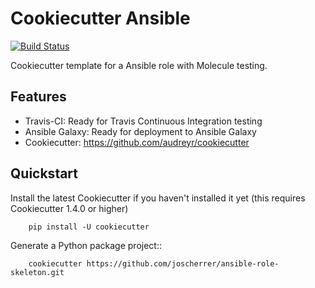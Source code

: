 # Cookiecutter Ansible

[![Build Status](https://travis-ci.com/joscherrer/ansible-role-skeleton.svg?branch=master)](https://travis-ci.com/joscherrer/ansible-role-skeleton)

Cookiecutter template for a Ansible role with Molecule testing.

## Features

* Travis-CI: Ready for Travis Continuous Integration testing
* Ansible Galaxy: Ready for deployment to Ansible Galaxy
* Cookiecutter: https://github.com/audreyr/cookiecutter

## Quickstart

Install the latest Cookiecutter if you haven't installed it yet (this requires
Cookiecutter 1.4.0 or higher)
```
    pip install -U cookiecutter
```
Generate a Python package project::
```
    cookiecutter https://github.com/joscherrer/ansible-role-skeleton.git
```
